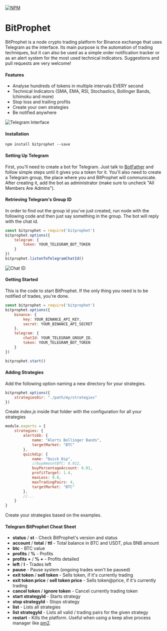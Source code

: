 [![NPM](https://nodei.co/npm/bitprophet.png?compact=true)](https://npmjs.org/package/bitprophet)

# BitProphet
BitProphet is a node crypto trading platform for Binance exchange that uses Telegram as the interface. Its main purpose is the automation of trading techniques, but it can also be used as a simple order notification tracker or as an alert system for the most used technical indicators.
Suggestions and pull requests are very welcome!

#### Features
* Analyse hundreds of tokens in multiple intervals EVERY second
* Technical Indicators (SMA, EMA, RSI, Stochastics, Bollinger Bands, Ichimoku and more)
* Stop loss and trailing profits
* Create your own strategies
* Be notified anywhere

![Telegram Interface](https://github.com/andresilvasantos/bitprophet/raw/master/pres/chat_example.png)

#### Installation
```
npm install bitprophet --save
```

#### Setting Up Telegram
First, you'll need to create a bot for Telegram. Just talk to [BotFather](https://telegram.me/botfather) and follow simple steps until it gives you a token for it.
You'll also need to create a Telegram group, the place where you and BitProphet will communicate. After creating it, add the bot as administrator (make sure to uncheck "All Members Are Admins").

#### Retrieving Telegram's Group ID
In order to find out the group id you've just created, run node with the following code and then just say something in the group. The bot will reply with the chat id.

```javascript
const bitprophet = require('bitprophet')
bitprophet.options({
    telegram: {
        token: YOUR_TELEGRAM_BOT_TOKEN
    }
})
bitprophet.listenToTelegramChatId()
```

![Chat ID](https://github.com/andresilvasantos/bitprophet/raw/master/pres/chat_id.png)

#### Getting Started
This is the code to start BitProphet. If the only thing you need is to be notified of trades, you're done.

```javascript
const bitprophet = require('bitprophet')
bitprophet.options({
    binance: {
        key: YOUR_BINANCE_API_KEY,
        secret: YOUR_BINANCE_API_SECRET
    },
    telegram: {
        chatId: YOUR_TELEGRAM_GROUP_ID,
        token: YOUR_TELEGRAM_BOT_TOKEN
    }
})

bitprophet.start()
```

#### Adding Strategies
Add the following option naming a new directory for your strategies.

```javascript
bitprophet.options({
    strategiesDir: "./path/my/strategies"
})
```

Create *index.js* inside that folder with the configuration for all your strategies
```javascript
module.exports = {
    strategies: {
        alertsbb: {
            name: "Alerts Bollinger Bands",
            targetMarket: "BTC"
        },
        quickdip: {
            name: "Quick Dip",
            //buyAmountBTC: 0.012,
            buyPercentageAccount: 0.01,
            profitTarget: 1.4,
            maxLoss: 0.8,
            maxTradingPairs: 4,
            targetMarket: "BTC"
        },
        //...
    }
}
```

Create your strategies based on the examples.

#### Telegram BitProphet Cheat Sheet

* __status__ / __st__ - Check BitProphet's version and status
* __account__ / __total__ / __ttl__ - Total balance in BTC and USDT, plus BNB amount
* __btc__ - BTC value
* __profits__ / __%__ - Profits
* __profits +__ / __% +__ - Profits detailed
* __left__ / __l__ - Trades left
* __pause__ - Pause system (ongoing trades won't be paused)
* __exit token__ / __sell token__ - Sells token, if it's currently trading
* __exit token price__ / __sell token price__ - Sells token@price, if it's currently trading
* __cancel token__ / __ignore token__ - Cancel currently trading token
* __start strategyId__ - Starts strategy
* __stop strategyId__ - Stops strategy
* __list__ - Lists all strategies
* __list strategyId__ - Lists all valid / trading pairs for the given strategy
* __restart__ - Kills the platform. Useful when using a keep alive process manager like [pm2](https://github.com/Unitech/pm2).
